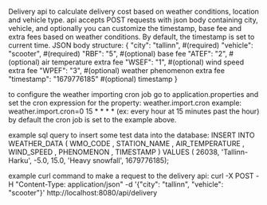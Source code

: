 Delivery api to calculate delivery cost based on weather conditions, location and vehicle type.
api accepts POST requests with json body containing city, vehicle, and optionally you can customize the timestamp, base fee and extra fees based on weather conditions.
By default, the timestamp is set to current time.
JSON body structure:
{
    "city": "tallinn",          #(required)
    "vehicle": "scooter",       #(required)
    "RBF": "5",                 #(optional) base fee
    "ATEF": "2",                #(optional) air temperature extra fee
    "WSEF": "1",                #(optional) wind speed extra fee
    "WPEF": "3",                #(optional) weather phenomenon extra fee
    "timestamp": "1679776185"   #(optional) timestamp
}

to configure the weather importing cron job go to application.properties and set the cron expression for the property: weather.import.cron 
example: weather.import.cron=0 15 * * * * (ex: every hour at 15 minutes past the hour)
by default the cron job is set to the example above.

example sql query to insert some test data into the database:
INSERT INTO WEATHER_DATA ( WMO_CODE , STATION_NAME , AIR_TEMPERATURE , WIND_SPEED , PHENOMENON , TIMESTAMP ) VALUES ( 26038, 'Tallinn-Harku', -5.0, 15.0, 'Heavy snowfall', 1679776185);

example curl command to make a request to the delivery api:
curl -X POST -H "Content-Type: application/json" -d '{"city": "tallinn", "vehicle": "scooter"}' http://localhost:8080/api/delivery
